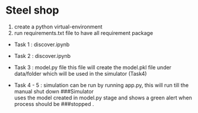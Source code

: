 # Steel shop



1. create a python virtual-environment
2. run requirements.txt file to have all requirement package


- Task 1 : discover.ipynb
- Task 2 : discover.ipynb

- Task 3 : model.py file this file will create the model.pkl file under data/folder which will be used in the simulator (Task4)
- Task 4 - 5 : simulation can be run by running app.py, this will run till the manual shut down
###Simulator  
uses the model created in model.py stage and shows a green alert when process should be 
###stopped . 